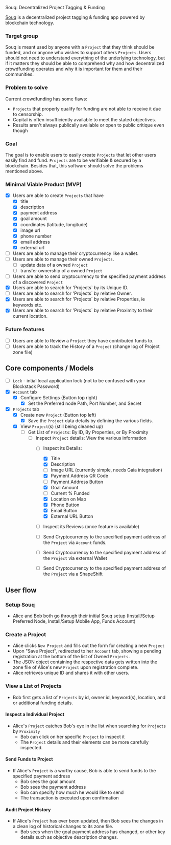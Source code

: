 Souq: Decentralized Project Tagging & Funding

[Souq](https://github.com/cryptocracy/souq) is a decentralized project tagging & funding app powered by blockchain technology.

### Target group
Souq is meant used by anyone with a `Project` that they think should be funded, and or anyone who wishes to support others `Projects`.
Users should not need to understand everything of the underlying technology, but if it matters they should
be able to comprehend why and how decentralized crowdfunding operates and why it is important for them and their communities.

### Problem to solve
Current crowdfunding has some flaws:
* `Projects` that properly qualify for funding are not able to receive it due to censorship.
* Capital is often insufficiently available to meet the stated objectives.
* Results aren't always publically available or open to public critique even though

### Goal
The goal is to enable users to easily create `Projects` that let other users easily find and fund. `Projects` are to be
verifiable & secured by a blockchain. Besides that, this software should solve the problems mentioned above.

### Minimal Viable Product (MVP)
* [x] Users are able to create `Projects` that have
	* [x] title
	* [x] description
	* [x] payment address
	* [x] goal amount
	* [x] coordinates (latitude, longitude)
	* [x] image url
	* [x] phone number
	* [x] email address 
	* [x] external url
* [ ] Users are able to manage their cryptocurrency like a wallet.
* [ ] Users are able to manage their owned `Projects`.
	* [ ] update data of a owned `Project`
	* [ ] transfer ownership of a owned `Project`
* [ ] Users are able to send cryptocurrency to the specified payment address of a discovered `Project`
* [x] Users are able to search for 'Projects` by its Unique ID.
* [ ] Users are able to search for 'Projects` by relative Owner. 
* [x] Users are able to search for 'Projects` by relative Properties, ie keywords etc.
* [x] Users are able to search for 'Projects` by relative Proximity to their current location. 

### Future features
* [ ] Users are able to Review a `Project` they have contributed funds to.
* [ ] Users are able to track the History of a `Project` (change log of Project zone file)

## Core components / Models
* [ ] `Lock` - intial local application lock (not to be confused with your Blockstack Password)
* [x] `Account` tab
	* [x] Configure Settings (Button top right)
		* [x] Set the Preferred node Path, Port Number, and Secret
* [x] `Projects` tab
	* [x] Create new `Project` (Button top left)
		* [x] Save the `Project` data details by defining the various fields.
	* [x] View `Project`(s) (still being cleaned up)
		* [ ] Get List of `Projects`: By ID, By Properties, or By Proximity
			* [ ] Inspect `Project` details: View the various information  
				* [ ] Inspect its Details: 
					* [x] Title
					* [x] Description
					* [ ] Image URL (currently simple, needs Gaia integration)
					* [x] Payment Address QR Code
					* [ ] Payment Address Button
					* [x] Goal Amount
					* [ ] Current % Funded
					* [x] Location on Map
					* [x] Phone Button
					* [x] Email Button
					* [x] External URL Button
				* [ ] Inspect its Reviews (once feature is available)
				* [ ] Send Cryptocurrency to the specified payment address of the `Project` via `Account` funds.
				* [ ] Send Cryptocurrency to the specified payment address of the `Project` via external Wallet
				* [ ] Send Cryptocurrency to the specified payment address of the `Project` via a ShapeShift


## User flow

### Setup Souq
* Alice and Bob both go through their initial Souq setup (Install/Setup Preferred Node, Install/Setup Mobile App, Funds Account)

### Create a Project
* Alice clicks `New Project` and fills out the form for creating a new `Project`
* Upon "Save Project", redirected to her `Account` tab, showing a pending registration at the bottom of the list of Owned `Projects`.
* The JSON object containing the respective data gets written into the zone file of Alice's new `Project` upon registration complete.
* Alice retrieves unique ID and shares it with other users.

### View a List of Projects
* Bob first gets a list of `Projects` by id, owner id, keyword(s), location, and or additional funding details.

#### Inspect a Individual Project
* Alice's `Project` catches Bob's eye in the list when searching for `Projects` by `Proximity`
	* Bob can click on her specific `Project` to inspect it
	* The `Project` details and their elements can be more carefully inspected.

#### Send Funds to Project
* If Alice's `Project` is a worthy cause, Bob is able to send funds to the specified payment address
	* Bob sees the goal amount
	* Bob sees the payment address
	* Bob can specify how much he would like to send
	* The transaction is executed upon confirmation

#### Audit Project History
* If Alice's `Project` has ever been updated, then Bob sees the changes in a clean log of historical changes to its zone file.
  * Bob sees when the goal payment address has changed, or other key details such as objective description changes.
